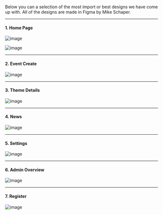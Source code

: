 #

Below you can a selection of the most import or best designs we have come up with. All of the designs are made in Figma by Mike Schaper.

---

#### 1. Home Page

![image](uploads/9ffbd7ab3cc7948678e33f48fbaf4b16/image.png)

![image](uploads/9b4b581e414704113781082878b25cbf/image.png)

---

#### 2. Event Create

![image](uploads/6585f4c86450b4843826dc9af5e77249/image.png)

---

#### 3. Theme Details

![image](uploads/bfbb718ccd6893b1d4974843840c7225/image.png)

---

#### 4. News

![image](uploads/06541dad5bb67294355f792d240eca72/image.png)

---

#### 5. Settings

![image](uploads/dd55bc6c714c13d35726b01864eaa2cf/image.png)

---

#### 6. Admin Overview

![image](uploads/dd54d15fa46eda958cc5967a5a46312a/image.png)

---

#### 7. Register

![image](uploads/9ac9e7755e3a8ecceef548f89ab9b493/image.png)
